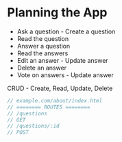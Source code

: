 # Planning the App

* Ask a question - Create a question
* Read the question
* Answer a question
* Read the answers
* Edit an answer - Update answer
* Delete an answer
* Vote on answers - Update answer

CRUD - Create, Read, Update, Delete

```javascript
// example.com/about/index.html
// ======== ROUTES ========
// /questions
// GET
// /questions/:id
// POST 
```
